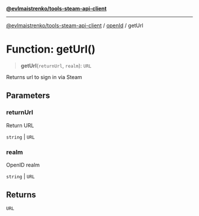 [**@evlmaistrenko/tools-steam-api-client**](../../../README.md)

---

[@evlmaistrenko/tools-steam-api-client](../../../README.md) / [openId](../README.md) / getUrl

# Function: getUrl()

> **getUrl**(`returnUrl`, `realm`): `URL`

Returns url to sign in via Steam

## Parameters

### returnUrl

Return URL

`string` | `URL`

### realm

OpenID realm

`string` | `URL`

## Returns

`URL`

